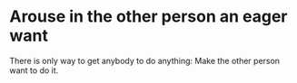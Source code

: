 # Arouse in the other person an eager want

There is only way to get anybody to do anything: Make the other person want to do it.

